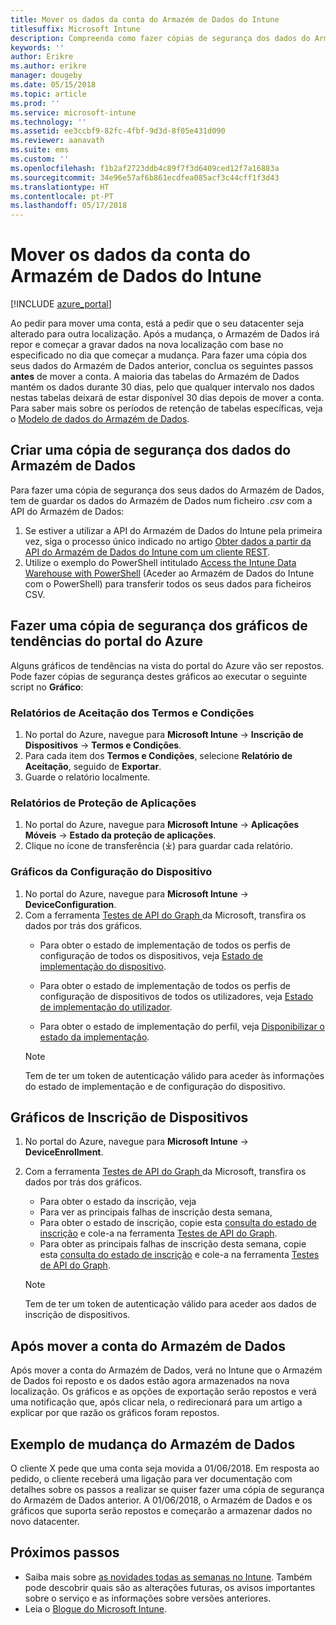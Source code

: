 ```yaml
---
title: Mover os dados da conta do Armazém de Dados do Intune
titlesuffix: Microsoft Intune
description: Compreenda como fazer cópias de segurança dos dados do Armazém de Dados do Intune ao mover a sua conta.
keywords: ''
author: Erikre
ms.author: erikre
manager: dougeby
ms.date: 05/15/2018
ms.topic: article
ms.prod: ''
ms.service: microsoft-intune
ms.technology: ''
ms.assetid: ee3ccbf9-82fc-4fbf-9d3d-8f05e431d090
ms.reviewer: aanavath
ms.suite: ems
ms.custom: ''
ms.openlocfilehash: f1b2af2723ddb4c89f7f3d6409ced12f7a16883a
ms.sourcegitcommit: 34e96e57af6b861ecdfea085acf3c44cff1f3d43
ms.translationtype: HT
ms.contentlocale: pt-PT
ms.lasthandoff: 05/17/2018
---
```

# <a name="move-your-intune-data-warehouse-account-data"></a>Mover os dados da conta do Armazém de Dados do Intune 

[!INCLUDE [azure_portal](./includes/azure_portal.md)]

Ao pedir para mover uma conta, está a pedir que o seu datacenter seja alterado para outra localização. Após a mudança, o Armazém de Dados irá repor e começar a gravar dados na nova localização com base no especificado no dia que começar a mudança. Para fazer uma cópia dos seus dados do Armazém de Dados anterior, conclua os seguintes passos **antes** de mover a conta. A maioria das tabelas do Armazém de Dados mantém os dados durante 30 dias, pelo que qualquer intervalo nos dados nestas tabelas deixará de estar disponível 30 dias depois de mover a conta. Para saber mais sobre os períodos de retenção de tabelas específicas, veja o [Modelo de dados do Armazém de Dados](reports-ref-data-model.md). 

## <a name="back-up-your-data-warehouse-data"></a>Criar uma cópia de segurança dos dados do Armazém de Dados 

Para fazer uma cópia de segurança dos seus dados do Armazém de Dados, tem de guardar os dados do Armazém de Dados num ficheiro *.csv* com a API do Armazém de Dados:  

1. Se estiver a utilizar a API do Armazém de Dados do Intune pela primeira vez, siga o processo único indicado no artigo [Obter dados a partir da API do Armazém de Dados do Intune com um cliente REST](reports-proc-data-rest.md).
2. Utilize o exemplo do PowerShell intitulado [Access the Intune Data Warehouse with PowerShell](https://github.com/Microsoft/Intune-Data-Warehouse/tree/master/Samples/PowerShell) (Aceder ao Armazém de Dados do Intune com o PowerShell) para transferir todos os seus dados para ficheiros CSV. 

## <a name="back-up-your-trend-charts-from-the-azure-portal"></a>Fazer uma cópia de segurança dos gráficos de tendências do portal do Azure

Alguns gráficos de tendências na vista do portal do Azure vão ser repostos. Pode fazer cópias de segurança destes gráficos ao executar o seguinte script no **Gráfico**:   

### <a name="terms--conditions-acceptance-reports"></a>Relatórios de Aceitação dos Termos e Condições
1. No portal do Azure, navegue para **Microsoft Intune** -> **Inscrição de Dispositivos** -> **Termos e Condições**.
2. Para cada item dos **Termos e Condições**, selecione **Relatório de Aceitação**, seguido de **Exportar**.
3. Guarde o relatório localmente.
 
### <a name="app-protection-reports"></a>Relatórios de Proteção de Aplicações  
1. No portal do Azure, navegue para **Microsoft Intune** -> **Aplicações Móveis** -> **Estado da proteção de aplicações**.
2. Clique no ícone de transferência (⤓) para guardar cada relatório.

### <a name="device-configuration-charts"></a>Gráficos da Configuração do Dispositivo 
1. No portal do Azure, navegue para **Microsoft Intune** -> **DeviceConfiguration**.
2. Com a ferramenta [Testes de API do Graph ](https://developer.microsoft.com/graph/graph-explorer) da Microsoft, transfira os dados por trás dos gráficos. 
    - Para obter o estado de implementação de todos os perfis de configuração de todos os dispositivos, veja [Estado de implementação do dispositivo](https://graph.microsoft.com/beta/reports/deviceConfigurationDeviceActivity/content).

    - Para obter o estado de implementação de todos os perfis de configuração de dispositivos de todos os utilizadores, veja [Estado de implementação do utilizador](https://graph.microsoft.com/beta/reports/deviceConfigurationUserActivity/content).

    - Para obter o estado de implementação do perfil, veja [Disponibilizar o estado da implementação](https://graph.microsoft.com/beta/deviceManagement/deviceConfigurations?$select=id,displayName,lastModifiedDateTime,deviceStatusOverview&$expand=deviceStatusOverview).
  
    > [!NOTE]
    > Tem de ter um token de autenticação válido para aceder às informações do estado de implementação e de configuração do dispositivo.

## <a name="device-enrollment-charts"></a>Gráficos de Inscrição de Dispositivos
1. No portal do Azure, navegue para **Microsoft Intune** -> **DeviceEnrollment**.
2. Com a ferramenta [Testes de API do Graph ](https://developer.microsoft.com/graph/graph-explorer) da Microsoft, transfira os dados por trás dos gráficos.
    - Para obter o estado da inscrição, veja 
    - Para ver as principais falhas de inscrição desta semana, 
    - Para obter o estado de inscrição, copie esta [consulta do estado de inscrição](https://graph.microsoft.com/beta/reports/managedDeviceEnrollmentFailureTrends()/content) e cole-a na ferramenta [Testes de API do Graph](https://developer.microsoft.com/graph/graph-explorer).
    - Para obter as principais falhas de inscrição desta semana, copie esta [consulta do estado de inscrição](https://graph.microsoft.com/beta/reports/managedDeviceEnrollmentTopFailures(period=null)/content) e cole-a na ferramenta [Testes de API do Graph](https://developer.microsoft.com/graph/graph-explorer).

    > [!NOTE]
    > Tem de ter um token de autenticação válido para aceder aos dados de inscrição de dispositivos. 

## <a name="after-a-data-warehouse-account-move"></a>Após mover a conta do Armazém de Dados

Após mover a conta do Armazém de Dados, verá no Intune que o Armazém de Dados foi reposto e os dados estão agora armazenados na nova localização. Os gráficos e as opções de exportação serão repostos e verá uma notificação que, após clicar nela, o redirecionará para um artigo a explicar por que razão os gráficos foram repostos.  

## <a name="data-warehouse-move-example"></a>Exemplo de mudança do Armazém de Dados 

O cliente X pede que uma conta seja movida a 01/06/2018. Em resposta ao pedido, o cliente receberá uma ligação para ver documentação com detalhes sobre os passos a realizar se quiser fazer uma cópia de segurança do Armazém de Dados anterior. A 01/06/2018, o Armazém de Dados e os gráficos que suporta serão repostos e começarão a armazenar dados no novo datacenter. 

## <a name="next-steps"></a>Próximos passos

 - Saiba mais sobre [as novidades todas as semanas no Intune](whats-new.md). Também pode descobrir quais são as alterações futuras, os avisos importantes sobre o serviço e as informações sobre versões anteriores.
 - Leia o [Blogue do Microsoft Intune](http://go.microsoft.com/fwlink/?LinkID=273882).
